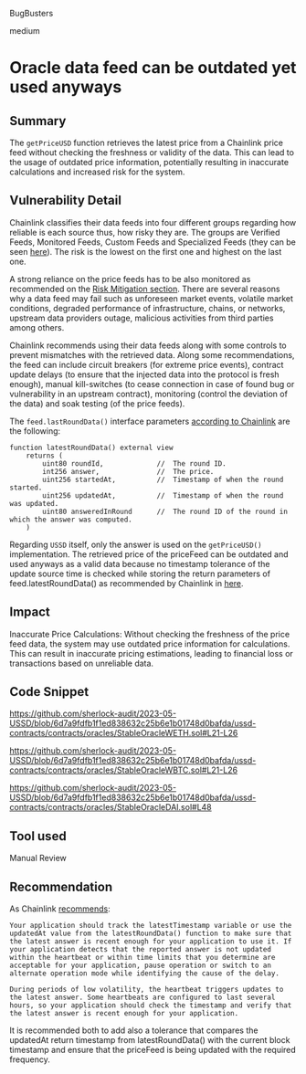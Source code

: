BugBusters

medium

# Oracle data feed can be outdated yet used anyways

## Summary

The `getPriceUSD` function retrieves the latest price from a Chainlink price feed without checking the freshness or validity of the data. This can lead to the usage of outdated price information, potentially resulting in inaccurate calculations and increased risk for the system.

## Vulnerability Detail

Chainlink classifies their data feeds into four different groups regarding how reliable is each source thus, how risky they are. The groups are Verified Feeds, Monitored Feeds, Custom Feeds and Specialized Feeds (they can be seen [here](https://docs.chain.link/docs/selecting-data-feeds/#data-feed-categories)). The risk is the lowest on the first one and highest on the last one.

A strong reliance on the price feeds has to be also monitored as recommended on the [Risk Mitigation section](https://docs.chain.link/docs/selecting-data-feeds/#risk-mitigation). There are several reasons why a data feed may fail such as unforeseen market events, volatile market conditions, degraded performance of infrastructure, chains, or networks, upstream data providers outage, malicious activities from third parties among others.

Chainlink recommends using their data feeds along with some controls to prevent mismatches with the retrieved data. Along some recommendations, the feed can include circuit breakers (for extreme price events), contract update delays (to ensure that the injected data into the protocol is fresh enough), manual kill-switches (to cease connection in case of found bug or vulnerability in an upstream contract), monitoring (control the deviation of the data) and soak testing (of the price feeds).

The `feed.lastRoundData()` interface parameters [according to Chainlink](https://docs.chain.link/docs/price-feeds-api-reference/) are the following:

```solidity
function latestRoundData() external view
    returns (
        uint80 roundId,             //  The round ID.
        int256 answer,              //  The price.
        uint256 startedAt,          //  Timestamp of when the round started.
        uint256 updatedAt,          //  Timestamp of when the round was updated.
        uint80 answeredInRound      //  The round ID of the round in which the answer was computed.
    )
```

Regarding `USSD` itself, only the answer is used on the `getPriceUSD()` implementation. The retrieved price of the priceFeed can be outdated and used anyways as a valid data because no timestamp tolerance of the update source time is checked while storing the return parameters of feed.latestRoundData() as recommended by Chainlink in [here](https://docs.chain.link/docs/using-chainlink-reference-contracts/#check-the-timestamp-of-the-latest-answer). 

## Impact

Inaccurate Price Calculations: Without checking the freshness of the price feed data, the system may use outdated price information for calculations. This can result in inaccurate pricing estimations, leading to financial loss or transactions based on unreliable data.

## Code Snippet
https://github.com/sherlock-audit/2023-05-USSD/blob/6d7a9fdfb1f1ed838632c25b6e1b01748d0bafda/ussd-contracts/contracts/oracles/StableOracleWETH.sol#L21-L26

https://github.com/sherlock-audit/2023-05-USSD/blob/6d7a9fdfb1f1ed838632c25b6e1b01748d0bafda/ussd-contracts/contracts/oracles/StableOracleWBTC.sol#L21-L26

https://github.com/sherlock-audit/2023-05-USSD/blob/6d7a9fdfb1f1ed838632c25b6e1b01748d0bafda/ussd-contracts/contracts/oracles/StableOracleDAI.sol#L48

## Tool used

Manual Review

## Recommendation
As Chainlink [recommends](https://docs.chain.link/docs/using-chainlink-reference-contracts/#check-the-timestamp-of-the-latest-answer):

`Your application should track the latestTimestamp variable or use the updatedAt value from the latestRoundData() function to make sure that the latest answer is recent enough for your application to use it. If your application detects that the reported answer is not updated within the heartbeat or within time limits that you determine are acceptable for your application, pause operation or switch to an alternate operation mode while identifying the cause of the delay.`

`During periods of low volatility, the heartbeat triggers updates to the latest answer. Some heartbeats are configured to last several hours, so your application should check the timestamp and verify that the latest answer is recent enough for your application.`

It is recommended both to add also a tolerance that compares the updatedAt return timestamp from latestRoundData() with the current block timestamp and ensure that the priceFeed is being updated with the required frequency.
